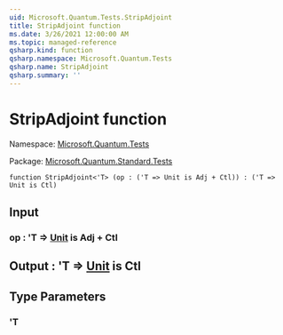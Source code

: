 ```yaml
---
uid: Microsoft.Quantum.Tests.StripAdjoint
title: StripAdjoint function
ms.date: 3/26/2021 12:00:00 AM
ms.topic: managed-reference
qsharp.kind: function
qsharp.namespace: Microsoft.Quantum.Tests
qsharp.name: StripAdjoint
qsharp.summary: ''
---
```


# StripAdjoint function

Namespace: [Microsoft.Quantum.Tests](xref:Microsoft.Quantum.Tests)

Package: [Microsoft.Quantum.Standard.Tests](https://nuget.org/packages/Microsoft.Quantum.Standard.Tests)




```qsharp
function StripAdjoint<'T> (op : ('T => Unit is Adj + Ctl)) : ('T => Unit is Ctl)
```


## Input

### op : 'T => [Unit](xref:microsoft.quantum.lang-ref.unit)  is Adj + Ctl





## Output : 'T => [Unit](xref:microsoft.quantum.lang-ref.unit)  is Ctl



## Type Parameters

### 'T

